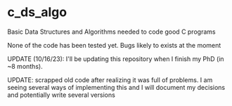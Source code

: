 # c_ds_algo
Basic Data Structures and Algorithms needed to code good C programs

None of the code has been tested yet. Bugs likely to exists at the moment

UPDATE (10/16/23): I'll be updating this repository when I finish my PhD (in ~8 months).

UPDATE: scrapped old code after realizing it was full of problems. 
I am seeing several ways of implementing this and I will document my decisions and potentially write several versions
